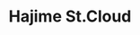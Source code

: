 ---
layout: place
title: "Hajime St.Cloud"
permalink: /minnesota/st-cloud/hajime-st-cloud.html
stateAbbr: MN
stateName: Minnesota
cityName: St Cloud
seo:
  name: "Hajime St.Cloud"
  type: Restaurant
  links: http://hajimestc.com/
description: "Stylish Japanese outpost with a full bar offering specialty rolls, traditional entrees & happy hour. Hajime St.Cloud serves delicious sushi in St Cloud, Minnesota. Try fresh Japanese dishes for a great dining experience. Available for takeout, lunch, and dinner."
place_id: ChIJAQCExxpftFIRl-ph5BXrefY
photos:
  - name: >-
      places/ChIJAQCExxpftFIRl-ph5BXrefY/photos/AeeoHcIArdfX7T71dmwsEWsAzJcFQEtyL_ib-MJl7-det5xpm2nqasn-G3a3oqLSxc2NdVFlAWFPDrhPhzxWhRk-aIMsIwGYELUmnHV125tegU0s3MkPC7csjPFIw5brVg5JJESQrXcspj9wkqK5nMVgG5pUh9bygvF2tpmlFCDGenfxKqUW2n5xW4YtDPEPr2CtE3f4EeWnSaXcfewUm-C8Q4kP9AMtkMwaI6lgNGW81NUmnWMhzKfol9AwW2PVByffTSMxZGGI_3m_o2yZHjIljNHWkQP9WwUWSNzs9evIPXTjEuT3l6aI1TQbVkt-Z0SQ2MTU3Qc5mjQczKFDjoFr9X-6djoJ5M_Kug9AXOQicQXtryqsZTmWiJwdocD87-4CIFXWTwJWErf7biSRB56OUU42Zpq9_AfCZFmcwBuKM44eUvke
    widthPx: 4000
    heightPx: 3000
    authorAttributions:
      - displayName: Mike Hilden
        uri: https://maps.google.com/maps/contrib/116417807821276364193
        photoUri: >-
          https://lh3.googleusercontent.com/a-/ALV-UjU4d2q1WicP5Ydqwmcf9VYKUq0lrnepe4L0s7kTb0QNhpQHDoQWIg=s100-p-k-no-mo
    flagContentUri: >-
      https://www.google.com/local/imagery/report/?cb_client=maps_api_places.places_api&image_key=!1e10!2sCIHM0ogKEICAgIDqzOnu6gE&hl=en-US
    googleMapsUri: >-
      https://www.google.com/maps/place//data=!3m4!1e2!3m2!1sCIHM0ogKEICAgIDqzOnu6gE!2e10!4m2!3m1!1s0x52b45f1ac7840001:0xf679eb15e461ea97
  - name: >-
      places/ChIJAQCExxpftFIRl-ph5BXrefY/photos/AeeoHcKBZluoX4kXMPs1AfhLx9eBNjNPYoqX9hd-kYuvmCxZHoZfrf8YwqeV-1tTF_Lq-vEufB4dvEf_pq0d0IEhFIzlAXxHHKBVkzv76XUrsztiBoMl7X-9LG7wnkwAbpirPW5BW-Ll6oPuOiVo9WpW6f9x_y_rsCYEfKSwYFvlFscbUkKP77aqHBVlPyzFddBxvaE0wl55ssbdj3JEYvTM0-Jv3XBfFF1_gIPVb-YgE9-8l-q12O75s4kIDl5IIGpYi0KqRazk7ekwWeiFhRBdYaOTWP7h31njgzB_U96rTP1ETg
    widthPx: 1280
    heightPx: 720
    authorAttributions:
      - displayName: Hajime St.Cloud
        uri: https://maps.google.com/maps/contrib/111346685378197844029
        photoUri: >-
          https://lh3.googleusercontent.com/a-/ALV-UjUYms5aFNpT7RvCl_DYsaZnZi2qngT4Ww0RB6dYK0-TIzESIqg=s100-p-k-no-mo
    flagContentUri: >-
      https://www.google.com/local/imagery/report/?cb_client=maps_api_places.places_api&image_key=!1e10!2sAF1QipOGS7FU4gf91acP2ue_93IjVyP-ap_jyoNzY_tJ&hl=en-US
    googleMapsUri: >-
      https://www.google.com/maps/place//data=!3m4!1e2!3m2!1sAF1QipOGS7FU4gf91acP2ue_93IjVyP-ap_jyoNzY_tJ!2e10!4m2!3m1!1s0x52b45f1ac7840001:0xf679eb15e461ea97
  - name: >-
      places/ChIJAQCExxpftFIRl-ph5BXrefY/photos/AeeoHcL2uSJdQkYDpc2i425D9mpm94seTq_2tWavWAE0lS7kZgopOl-1ckjBWOyHmPKWn3lyHf59dNKJ6OGoda-zTaHTjF4P4IoPE11DkGK3scOnQmCRNMQvpVkdReMUXckGT2gNIC-bKnZW1Vgj_mgOlkHmpy24bBvhUnZz7FGKajT-DftQcvF35mWeShvXDRv433wyJQLBGszJMJHNKxNEOA-qSast2dTC6E9p4WYNUEtR7o76lyviMU3UqWP4Sf4_O9XLqQC4Cqx7vwdyP9ChjkZSjzjXyCtO73wYzSIfTSxORmoo2T7trufF4KJn-7jo7R_xBrVAtJuBNFIsgat1HCu_xrBcqqApOh1EaOBo6JJzfRo9y3aA0255XChLk2znsoxSNfj-GyLcGOYD5AEXts90xO2NuevFoXxJVNZF6hpCMA
    widthPx: 2323
    heightPx: 1756
    authorAttributions:
      - displayName: Rachel Schuneman
        uri: https://maps.google.com/maps/contrib/115019563633410249839
        photoUri: >-
          https://lh3.googleusercontent.com/a-/ALV-UjXJBrd500RRu-xtefPKMUWQdcLSGnPeZA02tUgbeJAfaZRVGDY=s100-p-k-no-mo
    flagContentUri: >-
      https://www.google.com/local/imagery/report/?cb_client=maps_api_places.places_api&image_key=!1e10!2sCIHM0ogKEICAgICP8oHSVw&hl=en-US
    googleMapsUri: >-
      https://www.google.com/maps/place//data=!3m4!1e2!3m2!1sCIHM0ogKEICAgICP8oHSVw!2e10!4m2!3m1!1s0x52b45f1ac7840001:0xf679eb15e461ea97
  - name: >-
      places/ChIJAQCExxpftFIRl-ph5BXrefY/photos/AeeoHcLR4biFVPXqDpdtZwZ5Z7WGlRYkU8apUNzn6jLJeLugnU83E0aYNbSxt0CYyJe95lr9zBhhMs2aaU6XrRRe82nhfXBSLosMO2_LQY9IFzX12nKwV-wmW2Hg2gjzt4bPePnDxU1bsHwrYaSyI5MmJq10YRDYYKzfbRbopZTYCIsPc1HYmK5FiDfPGeAIUaWATPhI4YMGt7cjkpeJ7mYBnMsRwYzRPRt9T04r277k0fNcSuwuABf6ciBFFcj7R-u9fvDzCdX2NUyXDA1eZS5YqGiXJEmAc7v86hx8BNfUwqOSv-UlGOvgVICuLF4rC2f-mN-iNeiEQiHePpfO9CnWerFAnkXCXNoB4jYc38rJ46qeePQxZYY23rmt81Fx08TEGWJT5HuuTCUjS6i4gIEIUULMqSvL3S5ZylH3oeAXY_coX6ww
    widthPx: 3000
    heightPx: 4000
    authorAttributions:
      - displayName: Jeremy Hilden
        uri: https://maps.google.com/maps/contrib/107822264056133642731
        photoUri: >-
          https://lh3.googleusercontent.com/a-/ALV-UjVX6IcKGshrJRDM4PMWuq8ufiRQYpzsRNiFR4HuulMaCqWOESBbpQ=s100-p-k-no-mo
    flagContentUri: >-
      https://www.google.com/local/imagery/report/?cb_client=maps_api_places.places_api&image_key=!1e10!2sCIHM0ogKEICAgICr0qS2wQE&hl=en-US
    googleMapsUri: >-
      https://www.google.com/maps/place//data=!3m4!1e2!3m2!1sCIHM0ogKEICAgICr0qS2wQE!2e10!4m2!3m1!1s0x52b45f1ac7840001:0xf679eb15e461ea97
  - name: >-
      places/ChIJAQCExxpftFIRl-ph5BXrefY/photos/AeeoHcIHr3Aj_cl2pCE-dNkVEeodGxqOVxHGmwebRMN-Q7NTcOqE3B6PEq9X8SE1a3G_tbVyJcMEkhzynsoEaObNd9oX-zXLDdab2xVZ5-bc5ijLdRO-WS2CNi8W7T0a4GPUAf1sUlZd4Nee5Zz2snBqRRLOdwMaSbY2fHTi8fF1aJKWEhKgH-Co9n5X9oLeK94g-BMqo48t0wTCK2Jyso2fRGqgZQYpljgR0ye7ejJqOAcFvvGKzUn6Ra-zguFbwObgDaQILQi_5vDQsO4LT2s3QRLEfacgE3nA6TyUG34-zMNecU-fAwK9kfs2tmthEIEe4ssL2H3s6O3HF9F0QWHNtzpIq9zIN26XigMzjRP9iMnbyt_HDcn3QUj2Ww31WfMuA6KKrHIL1qrm4RfGmsYWKyzNCHCXKVY86gioGEYOAhzOE3SL
    widthPx: 3800
    heightPx: 2020
    authorAttributions:
      - displayName: Jeremy Hilden
        uri: https://maps.google.com/maps/contrib/107822264056133642731
        photoUri: >-
          https://lh3.googleusercontent.com/a-/ALV-UjVX6IcKGshrJRDM4PMWuq8ufiRQYpzsRNiFR4HuulMaCqWOESBbpQ=s100-p-k-no-mo
    flagContentUri: >-
      https://www.google.com/local/imagery/report/?cb_client=maps_api_places.places_api&image_key=!1e10!2sCIHM0ogKEICAgICbjO602QE&hl=en-US
    googleMapsUri: >-
      https://www.google.com/maps/place//data=!3m4!1e2!3m2!1sCIHM0ogKEICAgICbjO602QE!2e10!4m2!3m1!1s0x52b45f1ac7840001:0xf679eb15e461ea97
  - name: >-
      places/ChIJAQCExxpftFIRl-ph5BXrefY/photos/AeeoHcJ0ryP_0qcUIXtgLBC0atZzgMDth5I3N0b73IdtK9hWsIg4eA6JtTCfFuv793K5LA-vdnPYchld_8caYPsnTzBbB1enAVg5JCYGGas1Kr_hmORtMe8c6WLoOOcfIIJZBMf08kjF_WDwowxSvq75ckZmbidb1A4aUGzIOwNipDj1l5AvPgpEVz5n_RR56ug6vLPZUX7GeV8hInj4V8UWPWBws8drwHDkD6kNV2gunA2l4WXQZXEfZet1fbK5uzugj9HI32BEEcjpLJjr_KK__ajpNac6BAEARbPNJHQP-JimARMGZuW5cEZFy-wpIYxTzMcU9kMYoLPjJjkfwCJlDGVqFuJKvy7YbBpufs5RIijIpWHnqHjuyLyL9NARg_8UQ823WnEL7CRJYp7LM0Mxd75h9IyJIBCuA0shuvM3BVqxTeWW
    widthPx: 3024
    heightPx: 4032
    authorAttributions:
      - displayName: Chloe L
        uri: https://maps.google.com/maps/contrib/114344608866448010430
        photoUri: >-
          https://lh3.googleusercontent.com/a/ACg8ocKprH1pNbGpy6c78HRiBe73AD-T36X9QPcI4_vqFC6MesR5Ofk=s100-p-k-no-mo
    flagContentUri: >-
      https://www.google.com/local/imagery/report/?cb_client=maps_api_places.places_api&image_key=!1e10!2sCIHM0ogKEICAgID5-q-vzgE&hl=en-US
    googleMapsUri: >-
      https://www.google.com/maps/place//data=!3m4!1e2!3m2!1sCIHM0ogKEICAgID5-q-vzgE!2e10!4m2!3m1!1s0x52b45f1ac7840001:0xf679eb15e461ea97
  - name: >-
      places/ChIJAQCExxpftFIRl-ph5BXrefY/photos/AeeoHcKGHAYNWFg2ajF4WLlERvsI7MFenWmWOsM8oIIMYgJSBUi3YoPN9ot0K8b3gKvNg7cFMb83XtLg7Q-ZcAlOdf5ff7Ymko7wS4Ry9mCRXnFxbX7Q6M7a6Eiv4u5EXJHmRnSObS8PITypcPnlNLUzBbi39M8jdTBl4NTBD-pEEpikLGJ5PKPQ1rVqUS075zPSBeSOQ_roSekq1uoh9ZIi5WKhHJBV5LUjX0tRWiM7G9lvot1nrk79rGsI5IBTB4pMv4xosjsizsET5Hebf153T089jKdgKD_ExflxWvEXSjhzBoH2x2zx_EskrbZCIciXjIu_wMXGqNUDWXZoWulQj4Yh1ovuWwSEhg80UAH7IWrPU-6li34E4UYELWCM7XpZeWHTQ5yjswEmZtqbCphSGwyJPcJJiE-Zbc1gqRJIKCrwXm6GPYDz-goO3o9VmN97
    widthPx: 4000
    heightPx: 3000
    authorAttributions:
      - displayName: Sarah Peterson
        uri: https://maps.google.com/maps/contrib/112680425914501620709
        photoUri: >-
          https://lh3.googleusercontent.com/a-/ALV-UjW9YXJpODQc11SlhYlIbLH2HtaHocchg6_kaAluV8SPCcfegj96Ow=s100-p-k-no-mo
    flagContentUri: >-
      https://www.google.com/local/imagery/report/?cb_client=maps_api_places.places_api&image_key=!1e10!2sCIABIhAGbwPTlDjEH2er7uAAAQWo&hl=en-US
    googleMapsUri: >-
      https://www.google.com/maps/place//data=!3m4!1e2!3m2!1sCIABIhAGbwPTlDjEH2er7uAAAQWo!2e10!4m2!3m1!1s0x52b45f1ac7840001:0xf679eb15e461ea97
  - name: >-
      places/ChIJAQCExxpftFIRl-ph5BXrefY/photos/AeeoHcLUHGvJ6QqWV0ZdyJoZIXNUeHq8KRTGtNgJqOjie4JTzqqoOQc4n7kzgvfx646GizLxmtO74LAVO6C6D6fRYu18484XirJaCmCUG_8UVuFYRxGTKJIg0KnbWRLkKHVBHGAcuqDe2IhFeJrAJ6WfRLO_eiLH9mO6bpUk5w3Jiavz8RnOeFG4ndCMzmbJA5Hc3IcXqvj0_9mSJiXA2c3aum-V3ZbMuP2l_F_-cMN1rEL3bxz1OXXNpyvN29D5VQETOxJOFqA3JaShfNyg9SG2gDi-Eq1GrLP0EaDqblZ2SHChgVlGjmIECUonuhGLK1XP3EWeljzKr6kSZZjqj1jEXXREuEQFOUVdERbxYj5YkH7kupDfDnwOudfv1BVuURzWPSA9PNktEcTJGdH4AETCKhmVv_knSyhndoCnI6Po5hynOiQ9
    widthPx: 3024
    heightPx: 4032
    authorAttributions:
      - displayName: April Marquart
        uri: https://maps.google.com/maps/contrib/104956964506150569513
        photoUri: >-
          https://lh3.googleusercontent.com/a-/ALV-UjWKZjNG7aeLgGZZOBPw3SQQ-kcYB62VwEa1WJ9Fi27UAR0gM2zojQ=s100-p-k-no-mo
    flagContentUri: >-
      https://www.google.com/local/imagery/report/?cb_client=maps_api_places.places_api&image_key=!1e10!2sCIHM0ogKEICAgID9xZS-ugE&hl=en-US
    googleMapsUri: >-
      https://www.google.com/maps/place//data=!3m4!1e2!3m2!1sCIHM0ogKEICAgID9xZS-ugE!2e10!4m2!3m1!1s0x52b45f1ac7840001:0xf679eb15e461ea97
  - name: >-
      places/ChIJAQCExxpftFIRl-ph5BXrefY/photos/AeeoHcK2YQmHCpNGLp-pq5vT1LN5qdj36t_UV3POwMPlZll0gtiyZ7lVoI1SWyVEGyp3kGzYYdIGpr3Yv4NPkjfZDpti7nvue1DwLdticLdGLmgBacxV2f-DXYrDIqL6odBiPJVlB_iUhKB84NU8N9PxeZ7KK97cCKQZ1FPNtcvWohi04KdEBj1Clk79nz3729ffXcAOntX4RQVKIyHdSWMM4lAl_LGi7xR5UgZhwxceyLoudXmFA17ByxwrGu2pfwePPAYtN7Tn-74m1RHq1s3N4J186Hs6lOm1_9fpF_ciYCxhJEs6ali36LLSmK4kjzgr0d1rHmoXJqzFDvVXGKJepLYxIt-XMsVjxd1pHAx3f7nZHPYbMJTiPsVukKrAOhxaRqocv9-VrcAOn26OG9sUo0ECxoXnzPj5uMfQcrjqefRBxQ
    widthPx: 4032
    heightPx: 3024
    authorAttributions:
      - displayName: Heidi Jenkins
        uri: https://maps.google.com/maps/contrib/116728199264764259798
        photoUri: >-
          https://lh3.googleusercontent.com/a/ACg8ocI0quasE3B-YV4YGS8htIzXtcd15KfifzaCb0J-3TXEADh-odGQ=s100-p-k-no-mo
    flagContentUri: >-
      https://www.google.com/local/imagery/report/?cb_client=maps_api_places.places_api&image_key=!1e10!2sCIHM0ogKEICAgICcnpaVHA&hl=en-US
    googleMapsUri: >-
      https://www.google.com/maps/place//data=!3m4!1e2!3m2!1sCIHM0ogKEICAgICcnpaVHA!2e10!4m2!3m1!1s0x52b45f1ac7840001:0xf679eb15e461ea97
  - name: >-
      places/ChIJAQCExxpftFIRl-ph5BXrefY/photos/AeeoHcK6UDpG7Fw4tUhXlYUrkJBpLBgpMyomsfOOS0YgptvXqvxKvQbG53luB1omggAGEVCdTVvU0oTLpjF5I09BD-d0-Z_POX8JpFcZjSC0mnlChhhLzTM6Km3tbpiepNfXQVNG9efjEL-JVRxMmqHoJdS8jvVPZWE8I6HRIHC4EtT4iiDyJz-QXqUfJwm4SKNrD4BvuGYFH_hiuPDAg9AntJP801MO6kqFRd4VNMacrRr1cXHdlvfYm0i4dL7xpIvWVdsweSh3ZlEkq98J9wr3R_IY1BxvYH0T-td9X5vvbKgZq5MKKhecgPWrJGSROi_G8NMqdnoaE9DuVNFxt_vnB1Y0E07AfOlpUuBSZllTjYs5OA8T4q77Vemg3zXyvIi5uS5HKCwybMCUBPBehCdQDrd4gnOa2CdX5010r21yB-c
    widthPx: 4000
    heightPx: 3000
    authorAttributions:
      - displayName: Chris Silman
        uri: https://maps.google.com/maps/contrib/113214507206012798746
        photoUri: >-
          https://lh3.googleusercontent.com/a/ACg8ocL5ifPPQEb1MW5s_q1Gv-Kvcm9Qk07qzfdO5BTRuaEl__p2DQ=s100-p-k-no-mo
    flagContentUri: >-
      https://www.google.com/local/imagery/report/?cb_client=maps_api_places.places_api&image_key=!1e10!2sCIHM0ogKEICAgIDu5O7bcg&hl=en-US
    googleMapsUri: >-
      https://www.google.com/maps/place//data=!3m4!1e2!3m2!1sCIHM0ogKEICAgIDu5O7bcg!2e10!4m2!3m1!1s0x52b45f1ac7840001:0xf679eb15e461ea97
address: '4170 W Division St #130, St Cloud, MN 56301, USA'
street: '4170 W Division St #130'
city: St Cloud
state: MN
zip: '56301'
country: USA
neighborhood: null
latitude: '45.552683'
longitude: '-94.212574'
accessibility_options:
  wheelchairAccessibleParking: true
  wheelchairAccessibleEntrance: true
  wheelchairAccessibleRestroom: true
  wheelchairAccessibleSeating: true
business_status: OPERATIONAL
name: Hajime St.Cloud
google_maps_links:
  directionsUri: >-
    https://www.google.com/maps/dir//''/data=!4m7!4m6!1m1!4e2!1m2!1m1!1s0x52b45f1ac7840001:0xf679eb15e461ea97!3e0
  placeUri: https://maps.google.com/?cid=17760485084770724503
  writeAReviewUri: >-
    https://www.google.com/maps/place//data=!4m3!3m2!1s0x52b45f1ac7840001:0xf679eb15e461ea97!12e1
  reviewsUri: >-
    https://www.google.com/maps/place//data=!4m4!3m3!1s0x52b45f1ac7840001:0xf679eb15e461ea97!9m1!1b1
  photosUri: >-
    https://www.google.com/maps/place//data=!4m3!3m2!1s0x52b45f1ac7840001:0xf679eb15e461ea97!10e5
primary_type: Japanese Restaurant
opening_hours:
  regular: null
  current: null
secondary_opening_hours:
  regular:
    weekdayDescriptions: null
    type: null
  current:
    weekdayDescriptions: null
    type: null
phone: (320) 217-8909
price_level: PRICE_LEVEL_MODERATE
price_range: $10 &ndash; $20
rating: '4.6'
rating_count: 1115
website: http://hajimestc.com/
reviews:
  - name: >-
      places/ChIJAQCExxpftFIRl-ph5BXrefY/reviews/ChdDSUhNMG9nS0VJQ0FnSURjLXRiaV93RRAB
    relativePublishTimeDescription: 2 weeks ago
    rating: 5
    text:
      text: >-
        Can't stop whenever I'm in town.  Good as ever and helpful and attentive
        host//,wait staff.


        Crazy new rolls I've never heard of. But delicious.  Excellent order
        taker on phone and pleasant waitstaff at door for curbside pickup. 
        Worth the drive for me.  I live in Alexandria
      languageCode: en
    originalText:
      text: >-
        Can't stop whenever I'm in town.  Good as ever and helpful and attentive
        host//,wait staff.


        Crazy new rolls I've never heard of. But delicious.  Excellent order
        taker on phone and pleasant waitstaff at door for curbside pickup. 
        Worth the drive for me.  I live in Alexandria
      languageCode: en
    authorAttribution:
      displayName: Francis Chock
      uri: https://www.google.com/maps/contrib/102341379467486362334/reviews
      photoUri: >-
        https://lh3.googleusercontent.com/a-/ALV-UjX4wT_JoRRhfs4dR5nlTkbjCxwE4qHCgiwPnZVKTWtw_HRzSHcKUg=s128-c0x00000000-cc-rp-mo-ba5
    publishTime: '2025-03-30T19:49:13.778130Z'
    flagContentUri: >-
      https://www.google.com/local/review/rap/report?postId=ChdDSUhNMG9nS0VJQ0FnSURjLXRiaV93RRAB&d=17924085&t=1
    googleMapsUri: >-
      https://www.google.com/maps/reviews/data=!4m6!14m5!1m4!2m3!1sChdDSUhNMG9nS0VJQ0FnSURjLXRiaV93RRAB!2m1!1s0x52b45f1ac7840001:0xf679eb15e461ea97
  - name: >-
      places/ChIJAQCExxpftFIRl-ph5BXrefY/reviews/ChdDSUhNMG9nS0VJQ0FnTURRek91ZWxBRRAB
    relativePublishTimeDescription: a month ago
    rating: 5
    text:
      text: >-
        Been here twice; food always good. Servers make sure to check back after
        two minutes or two bites ;) Also keep and eye out for empty drinks! The
        happy hour pricing is right up my ally! This is our fave sushi place in
        St. Cloud so far!  My two children always ask to go back
      languageCode: en
    originalText:
      text: >-
        Been here twice; food always good. Servers make sure to check back after
        two minutes or two bites ;) Also keep and eye out for empty drinks! The
        happy hour pricing is right up my ally! This is our fave sushi place in
        St. Cloud so far!  My two children always ask to go back
      languageCode: en
    authorAttribution:
      displayName: Miranda Streich
      uri: https://www.google.com/maps/contrib/107247797366390240858/reviews
      photoUri: >-
        https://lh3.googleusercontent.com/a-/ALV-UjV1Y50KUheHErfASQ83yFZhT7MeGFCOhDVoguBykAAyqprVf2U=s128-c0x00000000-cc-rp-mo-ba3
    publishTime: '2025-03-09T12:31:28.118107Z'
    flagContentUri: >-
      https://www.google.com/local/review/rap/report?postId=ChdDSUhNMG9nS0VJQ0FnTURRek91ZWxBRRAB&d=17924085&t=1
    googleMapsUri: >-
      https://www.google.com/maps/reviews/data=!4m6!14m5!1m4!2m3!1sChdDSUhNMG9nS0VJQ0FnTURRek91ZWxBRRAB!2m1!1s0x52b45f1ac7840001:0xf679eb15e461ea97
  - name: >-
      places/ChIJAQCExxpftFIRl-ph5BXrefY/reviews/ChZDSUhNMG9nS0VJQ0FnSURMcjh5ZEtnEAE
    relativePublishTimeDescription: 9 months ago
    rating: 5
    text:
      text: >-
        Excellent food. Very busy place. Personally, I did not like sushi prior
        to eating it here. Like everything else, you may surprise yourself by
        trying a food one more time to see if you like it. Quality was
        fantastic, taste was fabulous, and satisfaction was fenomenal (Yes, I
        know it is spelled phenomenal, but I was on a roll). Speaking of roll,
        the sushi I tried was Spicy Girl. It wasn't really spicy, but it  had a
        great flavor, and the topping was so crunchy. I can't believe I forgot
        to get a picture of the sushi. Everyone enjoyed their meals. It's
        definitely a place worth going back to!
      languageCode: en
    originalText:
      text: >-
        Excellent food. Very busy place. Personally, I did not like sushi prior
        to eating it here. Like everything else, you may surprise yourself by
        trying a food one more time to see if you like it. Quality was
        fantastic, taste was fabulous, and satisfaction was fenomenal (Yes, I
        know it is spelled phenomenal, but I was on a roll). Speaking of roll,
        the sushi I tried was Spicy Girl. It wasn't really spicy, but it  had a
        great flavor, and the topping was so crunchy. I can't believe I forgot
        to get a picture of the sushi. Everyone enjoyed their meals. It's
        definitely a place worth going back to!
      languageCode: en
    authorAttribution:
      displayName: J Sands
      uri: https://www.google.com/maps/contrib/117756060956681351799/reviews
      photoUri: >-
        https://lh3.googleusercontent.com/a-/ALV-UjUAvMYdjB1esmDXFb81qVL9zujR3VuaW03ZBgpPk0dZZJZ7Huw6=s128-c0x00000000-cc-rp-mo-ba5
    publishTime: '2024-07-07T01:06:44.340323Z'
    flagContentUri: >-
      https://www.google.com/local/review/rap/report?postId=ChZDSUhNMG9nS0VJQ0FnSURMcjh5ZEtnEAE&d=17924085&t=1
    googleMapsUri: >-
      https://www.google.com/maps/reviews/data=!4m6!14m5!1m4!2m3!1sChZDSUhNMG9nS0VJQ0FnSURMcjh5ZEtnEAE!2m1!1s0x52b45f1ac7840001:0xf679eb15e461ea97
  - name: >-
      places/ChIJAQCExxpftFIRl-ph5BXrefY/reviews/ChZDSUhNMG9nS0VJQ0FnSUN6amNQM0NREAE
    relativePublishTimeDescription: 10 months ago
    rating: 5
    text:
      text: >-
        The food here is always great. We especially love the sweet potato roll!
        It can get busy during happy hour, and there aren't a lot of servers, so
        we have to wait for our check longer sometimes. Overall we highly
        recommend.
      languageCode: en
    originalText:
      text: >-
        The food here is always great. We especially love the sweet potato roll!
        It can get busy during happy hour, and there aren't a lot of servers, so
        we have to wait for our check longer sometimes. Overall we highly
        recommend.
      languageCode: en
    authorAttribution:
      displayName: Annabelle Merchant
      uri: https://www.google.com/maps/contrib/110985467046392335831/reviews
      photoUri: >-
        https://lh3.googleusercontent.com/a-/ALV-UjW-2fZ2iflPmOWuO6CK0447S-bfiPkeclD5sIJZT71SvZcAR2xM=s128-c0x00000000-cc-rp-mo-ba2
    publishTime: '2024-06-04T00:39:33.895323Z'
    flagContentUri: >-
      https://www.google.com/local/review/rap/report?postId=ChZDSUhNMG9nS0VJQ0FnSUN6amNQM0NREAE&d=17924085&t=1
    googleMapsUri: >-
      https://www.google.com/maps/reviews/data=!4m6!14m5!1m4!2m3!1sChZDSUhNMG9nS0VJQ0FnSUN6amNQM0NREAE!2m1!1s0x52b45f1ac7840001:0xf679eb15e461ea97
  - name: >-
      places/ChIJAQCExxpftFIRl-ph5BXrefY/reviews/ChZDSUhNMG9nS0VJQ0FnSURUaTc3VVpnEAE
    relativePublishTimeDescription: 10 months ago
    rating: 4
    text:
      text: >-
        Great servers, very attentive to anything we needed. I did not like the
        miso soup, but it could be the recipe because the tofu was nice and
        soft, but the (seaweed, kelp, large thick leaves?)  was the only thing I
        could taste. The gyoza was good nothing special, but the sauce was very
        good. The spring rolls (can't remember what they were called on the
        menu) were fantastic. The crisp flakeyness and VERY hot and fresh
        veggies inside was incredible, highly recommend this. The Philly rolls
        were very good, the spicy yellowtail was fine but not very spicy and the
        yellowtail wasn't a very prominent flavor. I was surprised how much I
        liked the special veggie rolls. I wasn't sure about the toasted coconut
        flakes on top, but it seemed to only add a crunchyness and not the
        sweetness I expected. The layers of crunchy coconut, soft rice and
        veggie, then a fried crunchy center was a great texture and very worth
        the premium price. The veggie rice with yumyum sauce was honestly one of
        the best things on the table. The creamy sauce and creamy (almost oily?
        In a very good way) rice was everything I hoped for with that dish.
        Great ratio of veggies to rice and something I'm going to order again.

        Finally the tempura cheesecake! Really good. It would've been perfect
        with a slightly more crispy fried exterior, but otherwise heavenly. The
        cheesecake itself was velvety and creamy, the crust inside was crunchy
        but still soft. There was also a little ball of frozen cheesecake in the
        center, which I think was intentional because it ended up being like
        fried ice cream. Definitely going here again.
      languageCode: en
    originalText:
      text: >-
        Great servers, very attentive to anything we needed. I did not like the
        miso soup, but it could be the recipe because the tofu was nice and
        soft, but the (seaweed, kelp, large thick leaves?)  was the only thing I
        could taste. The gyoza was good nothing special, but the sauce was very
        good. The spring rolls (can't remember what they were called on the
        menu) were fantastic. The crisp flakeyness and VERY hot and fresh
        veggies inside was incredible, highly recommend this. The Philly rolls
        were very good, the spicy yellowtail was fine but not very spicy and the
        yellowtail wasn't a very prominent flavor. I was surprised how much I
        liked the special veggie rolls. I wasn't sure about the toasted coconut
        flakes on top, but it seemed to only add a crunchyness and not the
        sweetness I expected. The layers of crunchy coconut, soft rice and
        veggie, then a fried crunchy center was a great texture and very worth
        the premium price. The veggie rice with yumyum sauce was honestly one of
        the best things on the table. The creamy sauce and creamy (almost oily?
        In a very good way) rice was everything I hoped for with that dish.
        Great ratio of veggies to rice and something I'm going to order again.

        Finally the tempura cheesecake! Really good. It would've been perfect
        with a slightly more crispy fried exterior, but otherwise heavenly. The
        cheesecake itself was velvety and creamy, the crust inside was crunchy
        but still soft. There was also a little ball of frozen cheesecake in the
        center, which I think was intentional because it ended up being like
        fried ice cream. Definitely going here again.
      languageCode: en
    authorAttribution:
      displayName: Victor Vick
      uri: https://www.google.com/maps/contrib/111769058874807004975/reviews
      photoUri: >-
        https://lh3.googleusercontent.com/a-/ALV-UjVbHqmP0tv1PVTS2W243BcROf8b4fG7UyLkcxuzxEXcyzXf_EA=s128-c0x00000000-cc-rp-mo-ba4
    publishTime: '2024-05-27T22:17:15.337141Z'
    flagContentUri: >-
      https://www.google.com/local/review/rap/report?postId=ChZDSUhNMG9nS0VJQ0FnSURUaTc3VVpnEAE&d=17924085&t=1
    googleMapsUri: >-
      https://www.google.com/maps/reviews/data=!4m6!14m5!1m4!2m3!1sChZDSUhNMG9nS0VJQ0FnSURUaTc3VVpnEAE!2m1!1s0x52b45f1ac7840001:0xf679eb15e461ea97
parking_options:
  freeParkingLot: true
  freeStreetParking: true
  valetParking: false
payment_options:
  acceptsCreditCards: true
  acceptsDebitCards: true
  acceptsCashOnly: false
  acceptsNfc: true
allow_dogs: null
curbside_pickup: false
delivery: false
dine_in: true
good_for_children: true
good_for_groups: true
good_for_sports: true
live_music: false
menu_for_children: true
outdoor_seating: false
reservable: true
restroom: true
serves_beer: true
serves_breakfast: false
serves_brunch: false
serves_cocktails: true
serves_coffee: true
serves_dinner: true
serves_dessert: true
serves_lunch: true
serves_vegetarian_food: true
serves_wine: true
takeout: true
summary: >-
  Stylish Japanese outpost with a full bar offering specialty rolls, traditional
  entrees & happy hour.

---